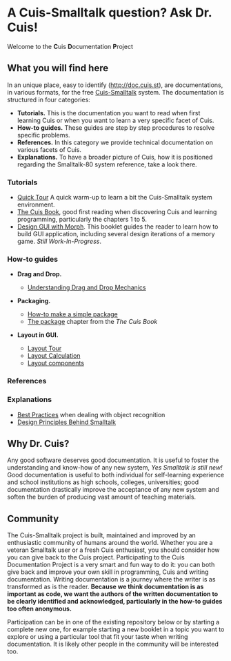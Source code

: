 # A Cuis-Smalltalk question? Ask Dr. Cuis!

Welcome to the **C**uis **D**ocumentation **P**roject

## What you will find here
In an unique place, easy to identify (http://doc.cuis.st), are
documentations, in various formats, for the free
[Cuis-Smalltalk](http://cuis.st) system. The documentation is structured in four categories:

* **Tutorials.** This is the documentation you want to read when first
  learning Cuis or when you want to learn a very specific facet of
  Cuis.
* **How-to guides.** These guides are step by step procedures to
  resolve specific problems.
* **References.** In this category we provide technical documentation
  on various facets of Cuis.
* **Explanations.** To have a broader picture of Cuis, how it is
  positioned regarding the Smalltalk-80 system reference, take a look
  there.

### Tutorials

* [Quick Tour](https://github.com/DrCuis/Learning-Cuis/blob/master/Quick-UI-Tour.md)
  A quick warm-up to learn a bit the Cuis-Smalltalk system
  environment.
* [The Cuis Book](https://drcuis.github.io/TheCuisBook), good first
  reading when discovering Cuis and learning programming, particularly
  the chapters 1 to 5.
* [Design GUI with Morph](https://drcuis.github.io/DesignGUI). This
  booklet guides the reader to learn how to build GUI application,
  including several design iterations of a memory game. *Still
  Work-In-Progress*.

### How-to guides

* **Drag and Drop.**
   * [Understanding Drag and Drop Mechanics](https://github.com/DrCuis/Workbench/blob/main/Morphic/DragAndDrop.md)

* **Packaging.**
   * [How-to make a simple package](https://github.com/DrCuis/Learning-Cuis/blob/master/SamplePackage1.md)
   * [The package](https://drcuis.github.io/TheCuisBook/The-Package.html) chapter from the *The Cuis Book*

* **Layout in GUI.**
   * [Layout Tour](https://github.com/DrCuis/Learning-Cuis/blob/master/LayoutTour.md)
   * [Layout Calculation](https://github.com/DrCuis/Workbench/blob/main/Morphic/LayoutUsage.md)
   * [Layout components](https://drcuis.github.io/DesignGUI/Layout-components.html)

### References

### Explanations

* [Best
  Practices](https://github.com/DrCuis/Workbench/blob/main/MiscProgramming/BestPractices.md)
  when dealing with object recognition
* [Design Principles Behind Smalltalk](https://github.com/DrCuis/Learning-Cuis/blob/master/DesignRubrics.md)


## Why Dr. Cuis?
Any good software deserves good documentation. It is useful to foster
the understanding and know-how of any new system, _Yes Smalltalk is
still new!_ Good documentation is useful to both individual for
self-learning experience and school institutions as high schools,
colleges, universities; good documentation drastically improve the
acceptance of any new system and soften the burden of producing vast
amount of teaching materials.

## Community 
The Cuis-Smalltalk project is built, maintained and improved by an
enthusiastic community of humans around the world. Whether you are a
veteran Smalltalk user or a fresh Cuis enthusiast, you should consider
how you can give back to the Cuis project. Participating to the Cuis
Documentation Project is a very smart and fun way to do it: you can
both give back and improve your own skill in programming, Cuis and
writing documentation. Writing documentation is a journey where the
writer is as transformed as is the reader. **Because we think
documentation is as important as code, we want the authors of the
written documentation to be clearly identified and acknowledged,
particularly in the how-to guides too often anonymous.**

Participation can be in one of the existing repository below or by
starting a complete new one, for example starting a new booklet in a
topic you want to explore or using a particular tool that fit your
taste when writing documentation. It is likely other people in the
community will be interested too.
